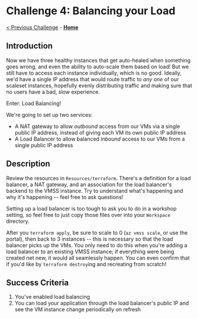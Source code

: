 # Challenge 4: Balancing your Load
[< Previous Challenge](../03-health/README.md) - **[Home](../../README.md)**

## Introduction
Now we have three healthy instances that get auto-healed when something goes wrong, and even the ability to auto-scale them based on load! But we still have to access each instance individually, which is no good. Ideally, we'd have a single IP address that would route traffic to *any one* of our scaleset instances, hopefully evenly distributing traffic and making sure that no users have a bad, slow experience. 

Enter: Load Balancing!

We're going to set up two services:
- A NAT gateway to allow *outbound* access from our VMs via a single public IP address, instead of giving each VM its own public IP address
- A Load Balancer to allow balanced *inbound* access to our VMs from a single public IP address

## Description

Review the resources in `Resources/terraform`. There's a definition for a load balancer, a NAT gateway, and an association for the load balancer's backend to the VMSS instance. Try to understand what's happening and why it's happening -- feel free to ask questions!

Setting up a load balancer is too tough to ask you to do in a workshop setting, so feel free to just copy those files over into your `Workspace` directory.

After you `terraform apply`, be sure to scale to 0 (`az vmss scale`, or use the portal), then back to 3 instances -- this is necessary so that the load balancer picks up the VMs. You only need to do this when you're adding a load balancer to an existing VMSS instance; if everything were being created net new, it would all seamlessly happen. You can even confirm that if you'd like by `terraform destroy`ing and recreating from scratch!

## Success Criteria
1. You've enabled load balancing 
2. You can load your application through the load balancer's public IP and see the VM instance change periodically on refresh